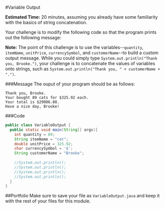 #Variable Output

**Estimated Time:** 20 minutes, assuming you already have some familiarity with the basics of string concatenation.

Your challenge is to modify the following code so that the program prints out the following message:

**Note:** The point of this challenge is to use the variables--`quantity`, `itemName`, `unitPrice`, `currencySymbol`, and `customerName`--to build a custom output message. While you could simply type `System.out.println("Thank you, Brooke.")`, your challenge is to concatenate the values of variables onto strings, such as `System.out.println("Thank you, " + customerName + ".")`.

###Message
The ouput of your program should be as follows:

```
Thank you, Brooke.
Your bought 89 cats for $325.92 each.
Your total is $29006.88.
Have a nice day, Brooke!
```

###Code

```java
public class VariableOutput {
  public static void main(String[] args){
    int quantity = 89;
    String itemName = "cat";
    double unitPrice = 325.92;
    char currencySymbol = '$';
    String customerName = "Brooke";
    
    //System.out.println();
    //System.out.println();
    //System.out.println();
    //System.out.println();
  }
}
```

##Portfolio
Make sure to save your file as `VariableOutput.java` and keep it with the rest of your files for this module.